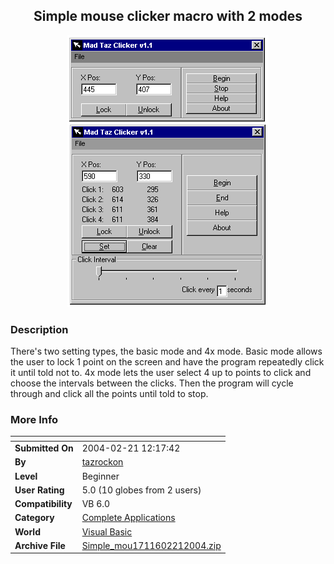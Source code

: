 ﻿<div align="center">

## Simple mouse clicker macro with 2 modes

<img src="PIC20042211243308851.gif">
</div>

### Description

There's two setting types, the basic mode and 4x mode. Basic mode allows the user to lock 1 point on the screen and have the program repeatedly click it until told not to. 4x mode lets the user select 4 up to points to click and choose the intervals between the clicks. Then the program will cycle through and click all the points until told to stop.
 
### More Info
 


<span>             |<span>
---                |---
**Submitted On**   |2004-02-21 12:17:42
**By**             |[tazrockon](https://github.com/Planet-Source-Code/PSCIndex/blob/master/ByAuthor/tazrockon.md)
**Level**          |Beginner
**User Rating**    |5.0 (10 globes from 2 users)
**Compatibility**  |VB 6\.0
**Category**       |[Complete Applications](https://github.com/Planet-Source-Code/PSCIndex/blob/master/ByCategory/complete-applications__1-27.md)
**World**          |[Visual Basic](https://github.com/Planet-Source-Code/PSCIndex/blob/master/ByWorld/visual-basic.md)
**Archive File**   |[Simple\_mou1711602212004\.zip](https://github.com/Planet-Source-Code/tazrockon-simple-mouse-clicker-macro-with-2-modes__1-51918/archive/master.zip)








